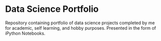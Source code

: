 # Data Science Portfolio

Repository containing portfolio of data science projects completed by me for academic, self learning, and hobby purposes. Presented in the form of iPython Notebooks. 
